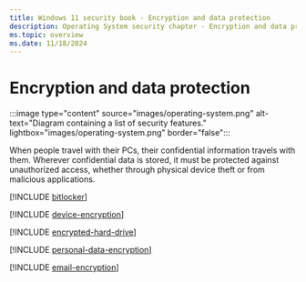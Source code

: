 ```yaml
---
title: Windows 11 security book - Encryption and data protection
description: Operating System security chapter - Encryption and data protection.
ms.topic: overview
ms.date: 11/18/2024
---
```


# Encryption and data protection

:::image type="content" source="images/operating-system.png" alt-text="Diagram containing a list of security features." lightbox="images/operating-system.png" border="false":::

When people travel with their PCs, their confidential information travels with them. Wherever confidential data is stored, it must be protected against unauthorized access, whether through physical device theft or from malicious applications.

[!INCLUDE [bitlocker](includes/bitlocker.md)]

[!INCLUDE [device-encryption](includes/device-encryption.md)]

[!INCLUDE [encrypted-hard-drive](includes/encrypted-hard-drive.md)]

[!INCLUDE [personal-data-encryption](includes/personal-data-encryption.md)]

[!INCLUDE [email-encryption](includes/email-encryption.md)]
